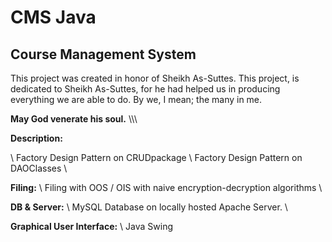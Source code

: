 # CMS Java
## Course Management System
This project was created in honor of Sheikh As-Suttes. This project, is dedicated to Sheikh As-Suttes, for he had helped us in producing everything we are able to do. By we, I mean; the many in me.

**May God venerate his soul.**
\\\\\\

**Description:** 

\\
    Factory Design Pattern on CRUDpackage \\
    Factory Design Pattern on DAOClasses \\

**Filing:** 
\\
Filing with OOS / OIS with naive encryption-decryption algorithms \\

**DB & Server:** 
\\
MySQL Database on locally hosted Apache Server. \\

**Graphical User Interface:** 
\\
Java Swing